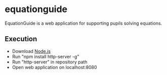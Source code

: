 # equationguide

EquationGuide is a web application for supporting pupils solving equations.

## Execution

* Download [Node.js](https://nodejs.org/en/download/)
* Run "npm install http-server -g"
* Run "http-server" in repository path
* Open web application on localhost:8080
